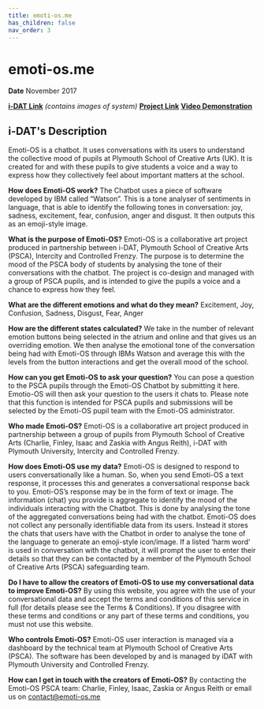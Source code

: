 ```yaml
---
title: emoti-os.me
has_children: false
nav_order: 3
---
```


# emoti-os.me

**Date** November 2017

**[i-DAT Link](https://i-dat.org/emoti-os-me/)**
_(contains images of system)_
**[Project Link](https://emoti-os.me/)**
**[Video Demonstration](https://vimeo.com/242541735)**

## i-DAT's Description

Emoti-OS is a chatbot. It uses conversations with its users to understand the collective mood of pupils at Plymouth School of Creative Arts (UK). It is created for and with these pupils to give students a voice and a way to express how they collectively feel about important matters at the school.

**How does Emoti-OS work?**
The Chatbot uses a piece of software developed by IBM called “Watson”. This is a tone analyser of sentiments in language, that is able to identify the following tones in conversation: joy, sadness, excitement, fear, confusion, anger and disgust. It then outputs this as an emoji-style image.

**What is the purpose of Emoti-OS?**
Emoti-OS is a collaborative art project produced in partnership between i-DAT, Plymouth School of Creative Arts (PSCA), Intercity and Controlled Frenzy. The purpose is to determine the mood of the PSCA body of students by analysing the tone of their conversations with the chatbot. The project is co-design and managed with a group of PSCA pupils, and is intended to give the pupils a voice and a chance to express how they feel.

**What are the different emotions and what do they mean?**
Excitement, Joy, Confusion, Sadness, Disgust, Fear, Anger

**How are the different states calculated?**
We take in the number of relevant emotion buttons being selected in the atrium and online and that gives us an overriding emotion. We then analyse the emotional tone of the conversation being had with Emoti-OS through IBMs Watson and average this with the levels from the button interactions and get the overall mood of the school.

**How can you get Emoti-OS to ask your question?**
You can pose a question to the PSCA pupils through the Emoti-OS Chatbot by submitting it here. Emotio-OS will then ask your question to the users it chats to.
Please note that this function is intended for PSCA pupils and submissions will be selected by the Emoti-OS pupil team with the Emoti-OS administrator.

**Who made Emoti-OS?**
Emoti-OS is a collaborative art project produced in partnership between a group of pupils from Plymouth School of Creative Arts (Charlie, Finley, Isaac and Zaskia with Angus Reith), i-DAT with Plymouth University, Intercity and Controlled Frenzy.

**How does Emoti-OS use my data?**
Emoti-OS is designed to respond to users conversationally like a human. So, when you send Emoti-OS a text response, it processes this and generates a conversational response back to you. Emoti-OS’s response may be in the form of text or image. The information (chat) you provide is aggregate to identify the mood of the individuals interacting with the Chatbot. This is done by analysing the tone of the aggregated conversations being had with the chatbot.
Emoti-OS does not collect any personally identifiable data from its users. Instead it stores the chats that users have with the Chatbot in order to analyse the tone of the language to generate an emoji-style icon/image. If a listed ‘harm word’ is used in conversation with the chatbot, it will prompt the user to enter their details so that they can be contacted by a member of the Plymouth School of Creative Arts (PSCA) safeguarding team.

**Do I have to allow the creators of Emoti-OS to use my conversational data to improve Emoti-OS?**
By using this website, you agree with the use of your conversational data and accept the terms and conditions of this service in full (for details please see the Terms & Conditions). If you disagree with these terms and conditions or any part of these terms and conditions, you must not use this website.

**Who controls Emoti-OS?**
Emoti-OS user interaction is managed via a dashboard by the technical team at Plymouth School of Creative Arts (PSCA). The software has been developed by and is managed by iDAT with Plymouth University and Controlled Frenzy.

**How can I get in touch with the creators of Emoti-OS?**
By contacting the Emoti-OS PSCA team: Charlie, Finley, Isaac, Zaskia or Angus Reith or email us on contact@emoti-os.me
